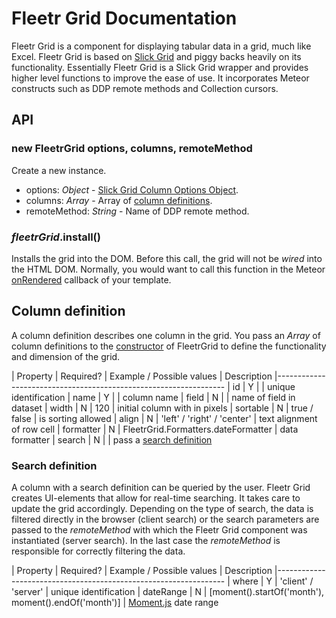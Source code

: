 # Fleetr Grid Documentation

Fleetr Grid is a component for displaying tabular data in a grid, much like Excel. Fleetr Grid is based on [Slick Grid](https://github.com/mleibman/SlickGrid/) and piggy backs heavily on its functionality. Essentially Fleetr Grid is a Slick Grid wrapper and provides higher level functions to improve the ease of use. It incorporates Meteor constructs such as DDP remote methods and Collection cursors.

## <a name="api"></a>API

### <a name="constructor"></a>new FleetrGrid options, columns, remoteMethod
Create a new instance.

- options: *Object* -  [Slick Grid Column Options Object](https://github.com/mleibman/SlickGrid/wiki/Grid-Options).
- columns: *Array* - Array of [column definitions](#column-definition).
- remoteMethod: *String* - Name of DDP remote method.

### *fleetrGrid*.install()
Installs the grid into the DOM. Before this call, the grid will not be *wired* into the HTML DOM. Normally, you would want to call this function in the Meteor [onRendered](http://docs.meteor.com/#/full/template_onRendered) callback of your template.

## <a name="column-definition"></a>Column definition
A column definition describes one column in the grid. You pass an *Array* of column definitions to the [constructor](#constructor) of FleetrGrid to define the functionality and dimension of the grid.

| Property  | Required? | Example / Possible values | Description
|-----------------------------------------------------------------
| id        | Y         |                             | unique identification
| name      | Y         |                             | column name
| field     | N         |                             | name of field in dataset
| width     | N         | 120                         | initial column with in pixels
| sortable  | N         | true / false                | is sorting allowed
| align     | N         | 'left' / 'right' / 'center' | text alignment of row cell
| formatter | N         | FleetrGrid.Formatters.dateFormatter | data formatter
| search    | N         |                             | pass a [search definition](#search-definition)

### <a name="search-definition"></a>Search definition
A column with a search definition can be queried by the user. Fleetr Grid creates
UI-elements that allow for real-time searching. It takes care to update the grid accordingly.
Depending on the type of search, the data is filtered directly in the browser (client search)
or the search parameters are passed to the *remoteMethod* with which the Fleetr Grid component
was instantiated (server search). In the last case the *remoteMethod* is responsible for
correctly filtering the data.

| Property  | Required? | Example / Possible values | Description
|-----------------------------------------------------------------
| where     | Y         | 'client' / 'server'       | unique identification
| dateRange | N         | [moment().startOf('month'), moment().endOf('month')] | [Moment.js](http://momentjs.com/) date range
